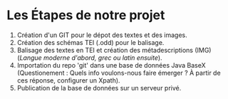 # Les Étapes de notre projet

1. Création d'un GIT pour le dépot des textes et des images.
2. Création des schémas TEI (.odd) pour le balisage.
3. Balisage des textes en TEI et création des métadescriptions (IMG) (*Langue moderne d'abord, grec ou latin ensuite*).
4. Importation du repo 'git' dans une base de données Java BaseX (Questionement : Quels info voulons-nous faire émerger ? À partir de ces réponse, configurer un Xpath).
5. Publication de la base de données sur un serveur privé.
